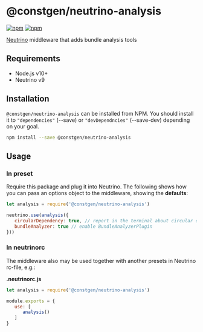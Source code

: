 # @constgen/neutrino-analysis

[![npm](https://img.shields.io/npm/v/@constgen/neutrino-analysis.svg)](https://www.npmjs.com/package/@constgen/neutrino-analysis)
[![npm](https://img.shields.io/npm/dt/@constgen/neutrino-analysis.svg)](https://www.npmjs.com/package/@constgen/neutrino-analysis)

[Neutrino](https://neutrino.js.org) middleware that adds bundle analysis tools

## Requirements

* Node.js v10+
* Neutrino v9

## Installation

`@constgen/neutrino-analysis` can be installed from NPM. You should install it to `"dependencies"` (--save) or `"devDependncies"` (--save-dev) depending on your goal.

```bash
npm install --save @constgen/neutrino-analysis
```

## Usage

### In preset

Require this package and plug it into Neutrino. The following shows how you can pass an options object to the middleware, showing the **defaults**:

```js
let analysis = require('@constgen/neutrino-analysis')

neutrino.use(analysis({
   circularDependency: true, // report in the terminal about circular dependncies
   bundleAnalyzer: true // enable BundleAnalyzerPlugin
}))
```

### In **neutrinorc**

The middleware also may be used together with another presets in Neutrino rc-file, e.g.:

**.neutrinorc.js**

```js
let analysis = require('@constgen/neutrino-analysis')

module.exports = {
   use: [
      analysis()
   ]
}
```